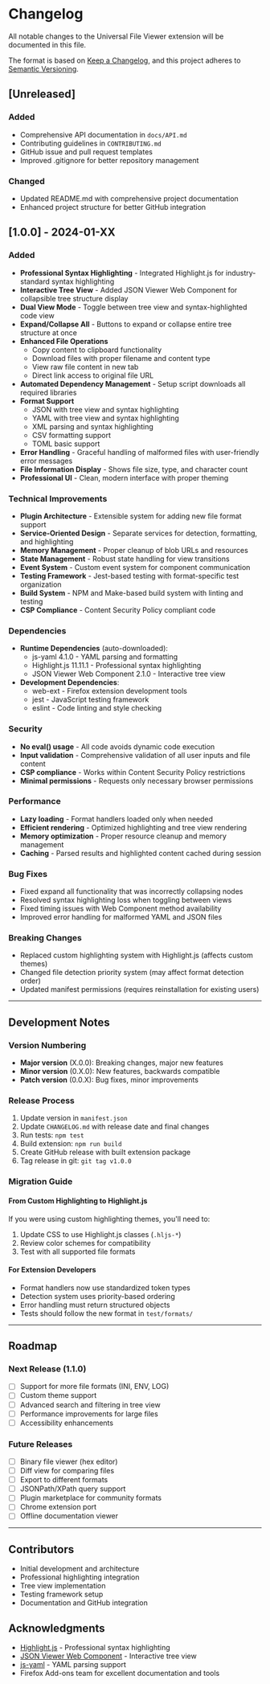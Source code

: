 # Changelog

All notable changes to the Universal File Viewer extension will be documented in this file.

The format is based on [Keep a Changelog](https://keepachangelog.com/en/1.0.0/),
and this project adheres to [Semantic Versioning](https://semver.org/spec/v2.0.0.html).

## [Unreleased]

### Added
- Comprehensive API documentation in `docs/API.md`
- Contributing guidelines in `CONTRIBUTING.md`
- GitHub issue and pull request templates
- Improved .gitignore for better repository management

### Changed
- Updated README.md with comprehensive project documentation
- Enhanced project structure for better GitHub integration

## [1.0.0] - 2024-01-XX

### Added
- **Professional Syntax Highlighting** - Integrated Highlight.js for industry-standard syntax highlighting
- **Interactive Tree View** - Added JSON Viewer Web Component for collapsible tree structure display
- **Dual View Mode** - Toggle between tree view and syntax-highlighted code view
- **Expand/Collapse All** - Buttons to expand or collapse entire tree structure at once
- **Enhanced File Operations**
  - Copy content to clipboard functionality
  - Download files with proper filename and content type
  - View raw file content in new tab
  - Direct link access to original file URL
- **Automated Dependency Management** - Setup script downloads all required libraries
- **Format Support**
  - JSON with tree view and syntax highlighting
  - YAML with tree view and syntax highlighting
  - XML parsing and syntax highlighting
  - CSV formatting support
  - TOML basic support
- **Error Handling** - Graceful handling of malformed files with user-friendly error messages
- **File Information Display** - Shows file size, type, and character count
- **Professional UI** - Clean, modern interface with proper theming

### Technical Improvements
- **Plugin Architecture** - Extensible system for adding new file format support
- **Service-Oriented Design** - Separate services for detection, formatting, and highlighting
- **Memory Management** - Proper cleanup of blob URLs and resources
- **State Management** - Robust state handling for view transitions
- **Event System** - Custom event system for component communication
- **Testing Framework** - Jest-based testing with format-specific test organization
- **Build System** - NPM and Make-based build system with linting and testing
- **CSP Compliance** - Content Security Policy compliant code

### Dependencies
- **Runtime Dependencies** (auto-downloaded):
  - js-yaml 4.1.0 - YAML parsing and formatting
  - Highlight.js 11.11.1 - Professional syntax highlighting
  - JSON Viewer Web Component 2.1.0 - Interactive tree view
- **Development Dependencies**:
  - web-ext - Firefox extension development tools
  - jest - JavaScript testing framework
  - eslint - Code linting and style checking

### Security
- **No eval() usage** - All code avoids dynamic code execution
- **Input validation** - Comprehensive validation of all user inputs and file content
- **CSP compliance** - Works within Content Security Policy restrictions
- **Minimal permissions** - Requests only necessary browser permissions

### Performance
- **Lazy loading** - Format handlers loaded only when needed
- **Efficient rendering** - Optimized highlighting and tree view rendering
- **Memory optimization** - Proper resource cleanup and memory management
- **Caching** - Parsed results and highlighted content cached during session

### Bug Fixes
- Fixed expand all functionality that was incorrectly collapsing nodes
- Resolved syntax highlighting loss when toggling between views
- Fixed timing issues with Web Component method availability
- Improved error handling for malformed YAML and JSON files

### Breaking Changes
- Replaced custom highlighting system with Highlight.js (affects custom themes)
- Changed file detection priority system (may affect format detection order)
- Updated manifest permissions (requires reinstallation for existing users)

---

## Development Notes

### Version Numbering
- **Major version** (X.0.0): Breaking changes, major new features
- **Minor version** (0.X.0): New features, backwards compatible
- **Patch version** (0.0.X): Bug fixes, minor improvements

### Release Process
1. Update version in `manifest.json`
2. Update `CHANGELOG.md` with release date and final changes
3. Run tests: `npm test`
4. Build extension: `npm run build`
5. Create GitHub release with built extension package
6. Tag release in git: `git tag v1.0.0`

### Migration Guide

#### From Custom Highlighting to Highlight.js
If you were using custom highlighting themes, you'll need to:
1. Update CSS to use Highlight.js classes (`.hljs-*`)
2. Review color schemes for compatibility
3. Test with all supported file formats

#### For Extension Developers
- Format handlers now use standardized token types
- Detection system uses priority-based ordering
- Error handling must return structured objects
- Tests should follow the new format in `test/formats/`

---

## Roadmap

### Next Release (1.1.0)
- [ ] Support for more file formats (INI, ENV, LOG)
- [ ] Custom theme support
- [ ] Advanced search and filtering in tree view
- [ ] Performance improvements for large files
- [ ] Accessibility enhancements

### Future Releases
- [ ] Binary file viewer (hex editor)
- [ ] Diff view for comparing files
- [ ] Export to different formats
- [ ] JSONPath/XPath query support
- [ ] Plugin marketplace for community formats
- [ ] Chrome extension port
- [ ] Offline documentation viewer

---

## Contributors

- Initial development and architecture
- Professional highlighting integration
- Tree view implementation
- Testing framework setup
- Documentation and GitHub integration

## Acknowledgments

- [Highlight.js](https://highlightjs.org/) - Professional syntax highlighting
- [JSON Viewer Web Component](https://github.com/alenaksu/json-viewer) - Interactive tree view
- [js-yaml](https://github.com/nodeca/js-yaml) - YAML parsing support
- Firefox Add-ons team for excellent documentation and tools